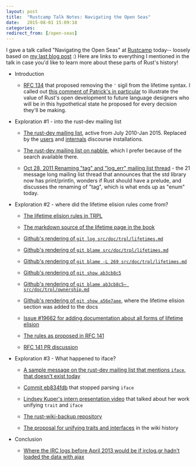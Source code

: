 ```yaml
---
layout: post
title:  "Rustcamp Talk Notes: Navigating the Open Seas"
date:   2015-08-01 15:09:18
categories:
redirect_from: [/open-seas]
---
```


I gave a talk called "Navigating the Open Seas" at [Rustcamp](http://rustcamp.com) today-- loosely
based on [my last blog post](/2015/05/10/rustc-discovery/) :) Here are links to everything I mentioned in the talk in case you'd
like to learn more about these parts of Rust's history!

- Introduction

  - [RFC 134](https://github.com/rust-lang/rfcs/pull/134) that proposed removing the `'` sigil from the lifetime syntax. I called out [this comment of Patrick's in particular](https://github.com/rust-lang/rfcs/pull/134#issuecomment-47054728) to illustrate the value of Rust's open development to future language designers who will be in this hypothetical state he proposed for every decision they'll be making.

- Exploration #1 - into the rust-dev mailing list

  - [The rust-dev mailing list](https://mail.mozilla.org/pipermail/rust-dev/), active from July 2010-Jan 2015. Replaced by the [users](https://users.rust-lang.org/) and [internals](https://internals.rust-lang.org/) discourse installations.

  - [The rust-dev mailing list on nabble](http://rust-dev.1092773.n5.nabble.com/), which I prefer because of the search available there.

  - [Oct 28, 2011 Renaming "tag" and "log_err" mailing list thread](http://rust-dev.1092773.n5.nabble.com/Renaming-quot-tag-quot-and-quot-log-err-quot-td991.html) - the 21 message long mailing list thread that announces that the std library now has print/println, wonders if Rust should have a prelude, and discusses the renaming of "tag", which is what ends up as "enum" today.

- Exploration #2 - where did the lifetime elision rules come from?

  - [The lifetime elision rules in TRPL](https://doc.rust-lang.org/stable/book/lifetimes.html#lifetime-elision)

  - [The markdown source of the lifetime page in the book](https://github.com/rust-lang/rust/blob/master/src/doc/trpl/lifetimes.md)

  - [Github's rendering of `git log src/doc/trpl/lifetimes.md`](https://github.com/rust-lang/rust/commits/master/src/doc/trpl/lifetimes.md)

  - [Github's rendering of `git blame src/doc/trpl/lifetimes.md`](https://github.com/rust-lang/rust/blame/master/src/doc/trpl/lifetimes.md)

  - [Github's rendering of `git blame -L 269 src/doc/trpl/lifetimes.md`](https://github.com/rust-lang/rust/blame/master/src/doc/trpl/lifetimes.md#L269)

  - [Github's rendering of `git show ab3cb8c5`](https://github.com/rust-lang/rust/commit/ab3cb8c5ae3b9fe86faa1dfa9402145788a005f5)

  - [Github's rendering of `git blame ab3cb8c5~ src/doc/trpl/ownership.md`](https://github.com/rust-lang/rust/commit/ab3cb8c5ae3b9fe86faa1dfa9402145788a005f5)

  - [Github's rendering of `git show a56e7aee`](https://github.com/rust-lang/rust/commit/a56e7aee81733485d6edd415ab383347232e3c36), where the lifetime elision section was added to the docs

  - [Issue #19662 for adding documentation about all forms of lifetime elision](https://github.com/rust-lang/rust/issues/19662)

  - [The rules as proposed in RFC 141](https://github.com/rust-lang/rfcs/blob/master/text/0141-lifetime-elision.md#the-rules)

  - [RFC 141 PR discussion](https://github.com/rust-lang/rfcs/pull/141)

- Exploration #3 - What happened to iface?

  - [A sample message on the rust-dev mailing list that mentions `iface`, that doesn't exist today](http://rust-dev.1092773.n5.nabble.com/RFC-Removing-as-a-WIP-tp1910.html)

  - [Commit eb834fdb](https://github.com/rust-lang/rust/commit/eb834fdb) that stopped parsing `iface`

  - [Lindsey Kuper's intern presentation video](https://air.mozilla.org/rust-typeclasses/) that talked about her work unifying `trait` and `iface`

  - [The rust-wiki-backup repository](https://github.com/rust-lang/rust-wiki-backup)

  - [The proposal for unifying traits and interfaces](https://github.com/rust-lang/rust-wiki-backup/blob/95602c07a543404117685439c58586af756c918f/Proposal-for-unifying-traits-and-interfaces.md) in the wiki history

- Conclusion

  - [Where the IRC logs before April 2013 would be if irclog.gr hadn't loaded the data with ajax](https://web.archive.org/web/20130530235831/http://irclog.gr/#browse/irc.mozilla.org/rust)

